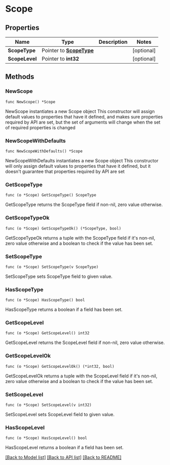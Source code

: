 # Scope

## Properties

Name | Type | Description | Notes
------------ | ------------- | ------------- | -------------
**ScopeType** | Pointer to [**ScopeType**](ScopeType.md) |  | [optional] 
**ScopeLevel** | Pointer to **int32** |  | [optional] 

## Methods

### NewScope

`func NewScope() *Scope`

NewScope instantiates a new Scope object
This constructor will assign default values to properties that have it defined,
and makes sure properties required by API are set, but the set of arguments
will change when the set of required properties is changed

### NewScopeWithDefaults

`func NewScopeWithDefaults() *Scope`

NewScopeWithDefaults instantiates a new Scope object
This constructor will only assign default values to properties that have it defined,
but it doesn't guarantee that properties required by API are set

### GetScopeType

`func (o *Scope) GetScopeType() ScopeType`

GetScopeType returns the ScopeType field if non-nil, zero value otherwise.

### GetScopeTypeOk

`func (o *Scope) GetScopeTypeOk() (*ScopeType, bool)`

GetScopeTypeOk returns a tuple with the ScopeType field if it's non-nil, zero value otherwise
and a boolean to check if the value has been set.

### SetScopeType

`func (o *Scope) SetScopeType(v ScopeType)`

SetScopeType sets ScopeType field to given value.

### HasScopeType

`func (o *Scope) HasScopeType() bool`

HasScopeType returns a boolean if a field has been set.

### GetScopeLevel

`func (o *Scope) GetScopeLevel() int32`

GetScopeLevel returns the ScopeLevel field if non-nil, zero value otherwise.

### GetScopeLevelOk

`func (o *Scope) GetScopeLevelOk() (*int32, bool)`

GetScopeLevelOk returns a tuple with the ScopeLevel field if it's non-nil, zero value otherwise
and a boolean to check if the value has been set.

### SetScopeLevel

`func (o *Scope) SetScopeLevel(v int32)`

SetScopeLevel sets ScopeLevel field to given value.

### HasScopeLevel

`func (o *Scope) HasScopeLevel() bool`

HasScopeLevel returns a boolean if a field has been set.


[[Back to Model list]](../README.md#documentation-for-models) [[Back to API list]](../README.md#documentation-for-api-endpoints) [[Back to README]](../README.md)


